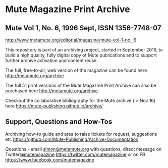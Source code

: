 # Mute Magazine Print Archive
## Mute Vol 1, No. 6, 1996 Sept, ISSN 1356-7748-07
http://www.metamute.org/editorial/magazine/mute-vol-1-no.-6

This repository is part of an archiving project, started in September 2016, to build a high quality, fully digital copy of Mute publications and to support further archive activation and content reuse.

The full, free-to-air, web version of the magazine can be found here http://metamute.org/archive

The full 51 print versions of the Mute Magazine Print Archive can also be purchased here http://metamute.org/archive

Checkout the collaborative bibliography for the Mute archive ( > Nov 16) here https://mute-publishing.github.io/archive/

## Support, Questions and How-Tos

Archiving how-to guide and area to raise tickets for request, suggestions etc https://github.com/Mute-Publishing/Archive-Documentation

Questions - email simon@metamute.org with questions, direct message on Twitter[@mutemagazine](https://twitter.com/mutemagazine) https://twitter.com/mutemagazine or on FB https://www.facebook.com/mutemagazine
